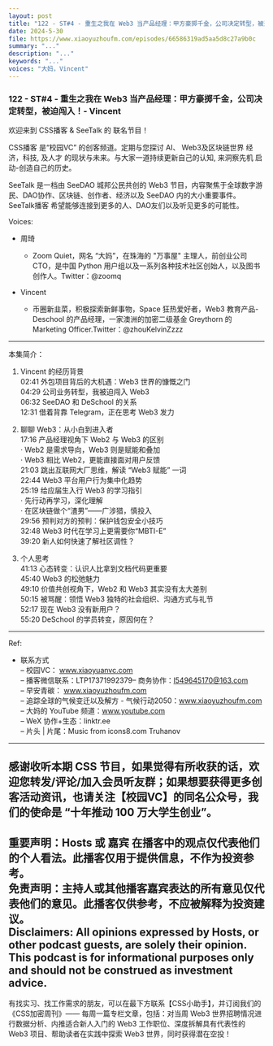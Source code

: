 ```yaml
---
layout: post
title: "122 - ST#4 - 重生之我在 Web3 当产品经理：甲方豪掷千金，公司决定转型，被迫闯入！- Vincent"
date: 2024-5-30
file: https://www.xiaoyuzhoufm.com/episodes/66586319ad5aa5d8c27a9b0c
summary: "..."
description: "..."
keywords: "..."
voices: "大妈，Vincent"
---
```


### 122 - ST#4 - 重生之我在 Web3 当产品经理：甲方豪掷千金，公司决定转型，被迫闯入！- Vincent

欢迎来到 CSS播客 & SeeTalk 的 联名节目！  

CSS播客 是“校园VC” 的创客频道。定期与您探讨 AI、 Web3及区块链世界 经济，科技,  及人才 的现状与未来。与大家一道持续更新自己的认知, 来洞察先机 启动-创造自己的历史。  

SeeTalk 是一档由 SeeDAO 城邦公民共创的 Web3 节目，内容聚焦于全球数字游民、DAO协作、区块链、创作者、经济以及 SeeDAO 内的大小重要事件。SeeTalk播客 希望能够连接到更多的人、DAO友们以及听见更多的可能性。  

Voices:  

- 周琦    
  + Zoom Quiet，网名 “大妈”，在珠海的 "万事屋" 主理人，前创业公司 CTO，是中国 Python 用户组以及一系列各种技术社区创始人，以及图书创作人。Twitter：@zoomq  

- Vincent   
  + 币圈新韭菜，积极探索新鲜事物，Space 狂热爱好者，Web3 教育产品-Deschool 的产品经理，一家澳洲的加密二级基金 Greythorn 的 Marketing Officer.Twitter：@zhouKelvinZzzz  
---------------------------------------------------  
本集简介：  
1. Vincent 的经历背景  
02:41 外包项目背后的大机遇：Web3 世界的慷慨之门  
04:29 公司业务转型，我被迫闯入 Web3  
06:32 SeeDAO 和 DeSchool 的关系  
12:31 借着背靠 Telegram，正在思考 Web3 发力  

2. 聊聊 Web3：从小白到进入者  
17:16 产品经理视角下 Web2 与 Web3 的区别  
· Web2 是需求导向，Web3 则是赋能和叠加  
· Web3 相比 Web2，更能直接面对用户反馈  
21:03 跳出互联网大厂思维，解读 “Web3 赋能” 一词  
22:44 Web3 平台用户行为集中化趋势  
25:19 给应届生入行 Web3 的学习指引  
· 先行动再学习，深化理解  
· 在区块链做个“渣男”——广涉猎，慎投入  
29:56 预判对方的预判：保护钱包安全小技巧  
32:48 Web3 时代在学习上更需要你“MBTI-E”  
39:20 新人如何快速了解社区调性？  

3. 个人思考  
41:13 心态转变：认识人比拿到文档代码更重要  
45:40 Web3 的松弛魅力  
49:10 价值共创视角下，Web2 和 Web3 其实没有太大差别  
50:15 被骂醒：领悟 Web3 独特的社会组织、沟通方式与礼节  
52:17 现在 Web3 没有新用户？  
55:20 DeSchool 的学员转变，原因何在？  
---------------------------------------------------  
Ref:  
  + 联系方式  
– 校园VC： www.xiaoyuanvc.com  
– 播客微信联系：LTP17371992379– 商务协作：l549645170@163.com  
– 早安青碳： www.xiaoyuzhoufm.com  
– 追踪全球的气候变迁以及解方 - 气候行动2050：www.xiaoyuzhoufm.com  
– 大妈的 YouTube 频道：www.youtube.com  
– WeX 协作+生态：linktr.ee  
– 片头 | 片尾：Music from icons8.com Truhanov  
---------------------------------------------------  
感谢收听本期 CSS 节目，如果觉得有所收获的话，欢迎您转发/评论/加入会员听友群；如果想要获得更多创客活动资讯，也请关注【校园VC】的同名公众号，我们的使命是 “十年推动 100 万大学生创业”。  
---------------------------------------------------  
重要声明：Hosts 或 嘉宾 在播客中的观点仅代表他们的个人看法。此播客仅用于提供信息，不作为投资参考。   
免责声明：主持人或其他播客嘉宾表达的所有意见仅代表他们的意见。此播客仅供参考，不应被解释为投资建议。  
Disclaimers: All opinions expressed by Hosts, or other podcast guests, are solely their opinion. This podcast is for informational purposes only and should not be construed as investment advice.  
---------------------------------------------------  
有找实习、找工作需求的朋友，可以在最下方联系【CSS小助手】，并订阅我们的《CSS加密周刊》—— 每周一篇专栏文章，包括：对当周 Web3 世界招聘情况进行数据分析、内推适合新人入门的 Web3 工作职位、深度拆解具有代表性的 Web3 项目、帮助读者在实践中探索 Web3 世界，同时获得潜在空投！
